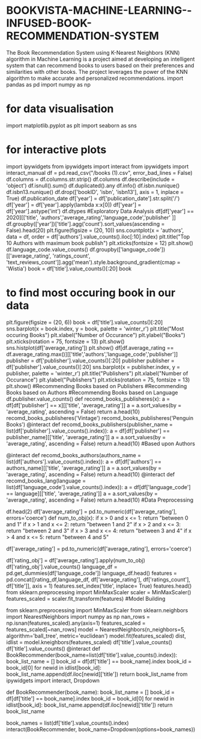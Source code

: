 # BOOKVISTA-MACHINE-LEARNING--INFUSED-BOOK-RECOMMENDATION-SYSTEM
The Book Recommendation System using K-Nearest Neighbors (KNN) algorithm in Machine Learning is a project aimed at developing an intelligent system that can recommend books to users based on their preferences and similarities with other books. The project leverages the power of the KNN algorithm to make accurate and personalized recommendations.
import pandas as pd
import numpy as np

# for data visualisation
import matplotlib.pyplot as plt
import seaborn as sns

# for interactive plots
import ipywidgets
from ipywidgets import interact
from ipywidgets import interact_manual
df = pd.read_csv("/books (1).csv", error_bad_lines = False)
df.columns = df.columns.str.strip()
df.columns
df.describe(include = 'object')
df.isnull().sum()
df.duplicated().any
df.info()
df.isbn.nunique()
df.isbn13.nunique()
df.drop(['bookID', 'isbn', 'isbn13'], axis = 1, inplace = True)
df.publication_date
df['year'] = df['publication_date'].str.split('/')
df['year'] = df['year'].apply(lambda x:x[0])
df['year'] = df['year'].astype('int')
df.dtypes
#Exploratory Data Analysis
df[df['year'] == 2020][['title', 'authors','average_rating','language_code','publisher' ]]
df.groupby(['year'])['title'].agg('count').sort_values(ascending = False).head(20)
plt.figure(figsize = (20, 10))
sns.countplot(x = 'authors', data = df,
             order = df['authors'].value_counts().iloc[:10].index)
plt.title("Top 10 Authors with maximum book publish")
plt.xticks(fontsize = 12)
plt.show()
df.language_code.value_counts()
df.groupby(['language_code'])[['average_rating',
                               'ratings_count',
                               'text_reviews_count']].agg('mean').style.background_gradient(cmap = 'Wistia')
book = df['title'].value_counts()[:20]
book
# to find most occuring book in our data
plt.figure(figsize = (20, 6))
book = df['title'].value_counts()[:20]
sns.barplot(x = book.index, y = book,
           palette = 'winter_r')
plt.title("Most occuring Books")
plt.xlabel("Number of Occurance")
plt.ylabel("Books")
plt.xticks(rotation = 75, fontsize = 13)
plt.show()
sns.histplot(df['average_rating'])
plt.show()
df[df.average_rating == df.average_rating.max()][['title','authors','language_code','publisher']]
publisher = df['publisher'].value_counts()[:20]
publisher
publisher = df['publisher'].value_counts()[:20]
sns.barplot(x = publisher.index, y = publisher, palette = 'winter_r')
plt.title("Publishers")
plt.xlabel("Number of Occurance")
plt.ylabel("Publishers")
plt.xticks(rotation = 75, fontsize = 13)
plt.show()
#Recommending Books based on Publishers
#Recommending Books based on Authors
#Recommending Books based on Language
df.publisher.value_counts()
def recomd_books_publisheres(x):
    a = df[df['publisher'] == x][['title', 'average_rating']]
    a = a.sort_values(by = 'average_rating', ascending = False)
    return a.head(10)
recomd_books_publisheres('Vintage')
recomd_books_publisheres('Penguin Books')
@interact
def recomd_books_publishers(publisher_name = list(df['publisher'].value_counts().index)):
    a = df[df['publisher'] == publisher_name][['title', 'average_rating']]
    a = a.sort_values(by = 'average_rating', ascending = False)
    return a.head(10)
#Based upon Authors

@interact
def recomd_books_authors(authors_name = list(df['authors'].value_counts().index)):
    a = df[df['authors'] == authors_name][['title', 'average_rating']]
    a = a.sort_values(by = 'average_rating', ascending = False)
    return a.head(10)
@interact
def recomd_books_lang(language = list(df['language_code'].value_counts().index)):
    a = df[df['language_code'] == language][['title', 'average_rating']]
    a = a.sort_values(by = 'average_rating', ascending = False)
    return a.head(10)
#Data Preprocessing

df.head(2)
df['average_rating'] = pd.to_numeric(df['average_rating'], errors='coerce')
def num_to_obj(x):
    if x > 0 and x <= 1:
        return "between 0 and 1"
    if x > 1 and x <= 2:
        return "between 1 and 2"
    if x > 2 and x <= 3:
        return "between 2 and 3"
    if x > 3 and x <= 4:
        return "between 3 and 4"
    if x > 4 and x <= 5:
        return "between 4 and 5"


df['average_rating'] = pd.to_numeric(df['average_rating'], errors='coerce')

df['rating_obj'] = df['average_rating'].apply(num_to_obj)
df['rating_obj'].value_counts()
language_df = pd.get_dummies(df['language_code'])
language_df.head()
features = pd.concat([rating_df,language_df, df['average_rating'],
                    df['ratings_count'], df['title']], axis = 1)
features.set_index('title', inplace= True)
features.head()
from sklearn.preprocessing import MinMaxScaler
scaler = MinMaxScaler()
features_scaled = scaler.fit_transform(features)
#Model Building

from sklearn.preprocessing import MinMaxScaler
from sklearn.neighbors import NearestNeighbors
import numpy as np
nan_rows = np.isnan(features_scaled).any(axis=1)
features_scaled = features_scaled[~nan_rows]
model = NearestNeighbors(n_neighbors=5, algorithm='ball_tree', metric='euclidean')
model.fit(features_scaled)
dist, idlist = model.kneighbors(features_scaled)
df['title'].value_counts()
df['title'].value_counts()
@interact
def BookRecommender(book_name=list(df['title'].value_counts().index)):
    book_list_name = []
    book_id = df[df['title'] == book_name].index
    book_id = book_id[0]
    for newid in idlist[book_id]:
        book_list_name.append(df.iloc[newid]['title'])
    return book_list_name
from ipywidgets import interact, Dropdown

def BookRecommender(book_name):
    book_list_name = []
    book_id = df[df['title'] == book_name].index
    book_id = book_id[0]
    for newid in idlist[book_id]:
        book_list_name.append(df.iloc[newid]['title'])
    return book_list_name

book_names = list(df['title'].value_counts().index)
interact(BookRecommender, book_name=Dropdown(options=book_names))


